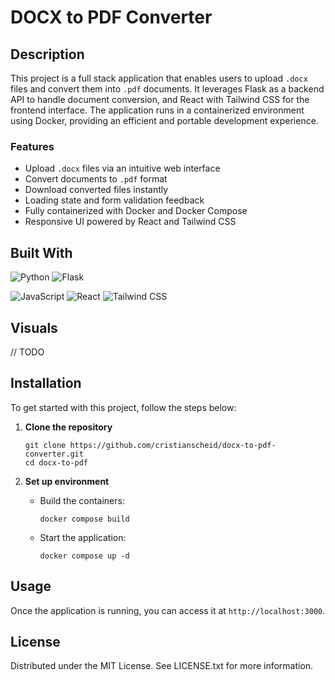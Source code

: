 # DOCX to PDF Converter

## Description

This project is a full stack application that enables users to upload `.docx` files and convert them into `.pdf` documents. It leverages Flask as a backend API to handle document conversion, and React with Tailwind CSS for the frontend interface. The application runs in a containerized environment using Docker, providing an efficient and portable development experience.

### Features

- Upload `.docx` files via an intuitive web interface
- Convert documents to `.pdf` format
- Download converted files instantly
- Loading state and form validation feedback
- Fully containerized with Docker and Docker Compose
- Responsive UI powered by React and Tailwind CSS

## Built With

![Python][python-badge]
![Flask][flask-badge]

![JavaScript][javascript-badge]
![React][react-badge]
![Tailwind CSS][tailwindcss-badge]

## Visuals

// TODO

## Installation

To get started with this project, follow the steps below:

1. **Clone the repository**

   ```
   git clone https://github.com/cristianscheid/docx-to-pdf-converter.git
   cd docx-to-pdf
   ```

2. **Set up environment**

   - Build the containers:

     ```
     docker compose build
     ```

   - Start the application:

     ```
     docker compose up -d
     ```

## Usage

Once the application is running, you can access it at `http://localhost:3000`.

## License

Distributed under the MIT License. See LICENSE.txt for more information.

<!-- Badges for 'Built With' section -->

[python-badge]: https://img.shields.io/badge/Python-3.12-gray?style=for-the-badge&logo=python&logoColor=white
[flask-badge]: https://img.shields.io/badge/Flask-3.1-gray?style=for-the-badge&logo=flask&logoColor=white
[javascript-badge]: https://img.shields.io/badge/JavaScript-ES6-gray?style=for-the-badge&logo=javascript&logoColor=white
[react-badge]: https://img.shields.io/badge/React-19.1-gray?style=for-the-badge&logo=react&logoColor=white
[tailwindcss-badge]: https://img.shields.io/badge/Tailwind%20CSS-4.1-gray?style=for-the-badge&logo=tailwindcss&logoColor=white
